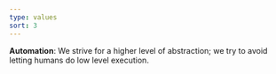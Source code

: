 ```yaml
---
type: values
sort: 3
---
```

**Automation**: We strive for a higher level of abstraction; we try to avoid letting humans do low level execution.